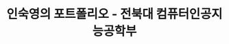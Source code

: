 ---
title: "인숙영의 포트폴리오 - 전북대 컴퓨터인공지능공학부"
description: "전북대 컴퓨터인공지능공학부 인숙영의 포트폴리오 소개합니다."
keywords: "인숙영, SookYoung In, 전북대학교, 전북대, 전북대 인숙영, 컴퓨터인공지능학부, 프론트엔드 개발자, React, TypeScript, 포트폴리오"
type: landing
image:
  filename: 'uploads/og-image.png?v=2'
  caption: '인숙영의 포트폴리오'
searchable: true
sections:
  - block: about.avatar
    section_id: about
    content:
      username: admin
      text: |
        <p class="justify-text" style="color: #FFC107;">
        👋 안녕하세요! 저는 프론트엔드 개발자를 희망하는 <br>
        전북대학교 컴퓨터인공지능학부 3학년 대학생, 제 이름은 <strong>인숙영</strong>입니다.<br>
        특히 React와 TypeScript 기술에 관심이 많습니다.<br>
        저의 목표는 사용자에게 도움이 되는 최고의 웹사이트를 구현하는 것입니다.
        </p>
        
        아래에서 제 [이력서](/uploads/resume.pdf)와 포트폴리오를 확인해보세요 😍
    design:
      background:
        color: ""
        text_color_light: false
        image:
          filename: ""
          filters:
            brightness: 0.5
      css_class: d-flex fullscreen align-items-center

  - block: portfolio
    section_id: portfolio
    content:
      title: "프로젝트"
      subtitle: ""
      count: 3
      page_type: project
      text: ""
    design:
      view: masonry
      columns: "2"

  - block: portfolio
    section_id: programming-languages
    content:
      title: "할 수 있는 언어"
      subtitle: ""
      text: ""
      filters:
        folders:
          - languages
      count: 3
    design:
      view: compact
      columns: '3'

  - block: portfolio
    section_id: dream-goals
    content:
      title: "꿈꾸는 목표"
      subtitle: ""
      count: 3
      filters:
        folders:
          - goals
      text: ""
    design:
      view: showcase
      columns: "1"

  - block: slider
    content:
      text: ""
      slides:
        - title: "React · TypeScript"
          background:
            image:
              filename: "/uploads/1_unsplash.jpg"
        - title: "Coding my style"
          background:
            image:
              filename: "/uploads/2_unsplash.jpg"
        - title: "Algorithm"
          background:
            image:
              filename: "/uploads/3_unsplash.jpg"
    design:
      is_fullscreen: false
      slide_height: "420px"
      interval: "3500"

  - block: experience
    section_id: experience
    content:
      title: "경력"
      subtitle: ""
      text: ""
      date_format: "2006년 1월"
      items:
        - title: "동아리 활동"
          company: "Koala"
          location: "전북대학교"
          date_start: "2024-03-02"
          date_end: "2024-06-20"
          description: "알고리즘 문제 해결 능력과 논리적 사고력을 기르기 위해 동아리 활동에 참여."
        - title: "SW 멘토링 멘티"
          company: "Online"
          location: "전북대학교"
          date_start: "2024-09-11"
          date_end: "2024-12-13"
          description: "선배 멘토와의 상호작용을 통해 실무 기술 역량을 강화하는 멘토링 프로그램에 참여."

  - block: accomplishments
    section_id: goals
    content:
      title: "진로 목표 및 관심사"
      subtitle: ""
      text: ""
      date_format: "2006년 1월"
      items:
        - title: "프론트엔드 개발 전문성"
          organization: "개인 목표"
          date_start: "2024-01-01"
          date_end: ""
          description: '<span class="justify-text">React와 TypeScript를 중심으로 한 모던 프론트엔드 기술에 능숙해져서 직관적이고 유지보수가 용이한 사용자 인터페이스를 만드는 것이 목표입니다. 컴포넌트 기반 아키텍처, 상태 관리, 반응형 디자인 원칙을 마스터하고 싶습니다.</span>'
        - title: "풀스택 개발자로 성장"
          organization: "미래 포부"
          date_start: "2024-01-01"
          date_end: ""
          description: '<span class="justify-text">백엔드 기술과 데이터베이스 관리까지 포함하여 균형 잡힌 개발자가 되고자 합니다. 데이터베이스 설계부터 사용자 인터페이스까지 웹 개발의 전체 생명주기를 이해하고 싶습니다.</span>'
        - title: "오픈소스 기여"
          organization: "커뮤니티 목표"
          date_start: "2024-01-01"
          date_end: ""
          description: '<span class="justify-text">오픈소스 프로젝트에 기여하여 개발자 커뮤니티에 환원하고 협업 코딩 스킬을 향상시키고 싶습니다. 커뮤니티 주도 개발의 힘을 믿으며 그 일부가 되고 싶습니다.</span>'
        - title: "기술을 통한 문제 해결"
          organization: "핵심 관심사"
          date_start: "2024-01-01"
          date_end: ""
          description: '<span class="justify-text">기술을 활용하여 실제 문제를 해결하고 의미 있는 영향을 만들어내는 것에 관심이 있습니다. 특히 사용자 경험을 개선하고 복잡한 작업을 더 접근하기 쉽게 만드는 애플리케이션 개발에 관심이 많습니다.</span>'

  - block: markdown
    content:
      title: ""
      text: |
        <div style="text-align: center; margin: 60px 0; padding: 40px 20px; background: linear-gradient(135deg, #667eea 0%, #764ba2 100%); border-radius: 20px; color: white;">
          <h2 style="margin-bottom: 20px; font-weight: 700;">📄 이력서 다운로드</h2>
          <p style="margin-bottom: 30px; font-size: 1.1rem; opacity: 0.9;">저의 상세한 이력과 프로젝트 정보를 확인해보세요!</p>
          <a href="/uploads/resume.pdf" download="인숙영_이력서.pdf" 
             style="display: inline-block; padding: 15px 40px; background: white; color: #667eea; text-decoration: none; border-radius: 50px; font-weight: 700; font-size: 1.1rem; transition: all 0.3s ease; box-shadow: 0 4px 15px rgba(0,0,0,0.2);"
             onmouseover="this.style.transform='translateY(-3px)'; this.style.boxShadow='0 6px 20px rgba(0,0,0,0.3)';"
             onmouseout="this.style.transform='translateY(0)'; this.style.boxShadow='0 4px 15px rgba(0,0,0,0.2)';">
            <i class="fas fa-download" style="margin-right: 10px;"></i>이력서 다운로드
          </a>
        </div>

  - block: contact
    section_id: contact
    content:
      title: "위치"
      text: |
        전북대학교

        [GitHub](https://github.com/abc202313746) · [Instagram](https://www.instagram.com/insookyoung/)
        연락처: [010-4544-0797](tel:+821045440797)
        이메일: [isy0110@jbnu.ac.kr](mailto:isy0110@jbnu.ac.kr)

        <div class="map-embed" style="margin-top:12px;">
          <iframe
            src="https://www.openstreetmap.org/export/embed.html?bbox=127.1240%2C35.8440%2C127.1340%2C35.8500&layer=mapnik&marker=35.8469%2C127.1295"
            width="100%"
            height="360"
            style="border:0;border-radius:8px;"
            loading="lazy"
          ></iframe>
        </div>
      map:
        provider: OpenStreetMap
        zoom: 15
        center:
          lat: 35.8469
          lng: 127.1295
        markers:
          - title: "전북대학교"
            lat: 35.8469
            lng: 127.1295

  - block: markdown
    content:
      text: |
        {{< fab >}}
---